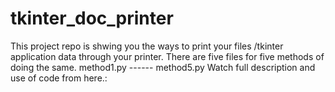 # tkinter_doc_printer
This project repo is shwing you the ways to print your files /tkinter application data through your printer.
There are five files for five methods of doing the same.
method1.py ------ method5.py
Watch full description and use of code from here.:
